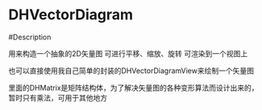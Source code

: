 # DHVectorDiagram

#Description

用来构造一个抽象的2D矢量图
可进行平移、缩放、旋转
可渲染到一个视图上

也可以直接使用我自己简单的封装的DHVectorDiagramView来绘制一个矢量图

里面的DHMatrix是矩阵结构体，为了解决矢量图的各种变形算法而设计出来的，暂时只有乘法，可用于其他地方
